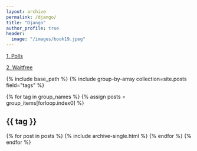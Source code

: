 ```yaml
---
layout: archive
permalink: /django/
title: "Django"
author_profile: true
header:
  image: "/images/book19.jpeg"
---
```


[1. Polls](https://www.google.com)

[2. Waitfree](https://www.google.com)



{% include base_path %}
{% include group-by-array collection=site.posts field="tags" %}

{% for tag in group_names %}
  {% assign posts = group_items[forloop.index0] %}
  <h2 id="{{ tag | slugify }}" class="archive__subtitle">{{ tag }}</h2>
  {% for post in posts %}
    {% include archive-single.html %}
  {% endfor %}
{% endfor %}
